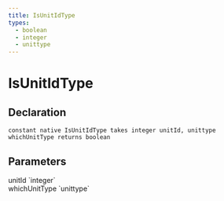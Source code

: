 ```yaml
---
title: IsUnitIdType
types:
  - boolean
  - integer
  - unittype
---
```


# IsUnitIdType

## Declaration

```
constant native IsUnitIdType takes integer unitId, unittype whichUnitType returns boolean
```

## Parameters
<dl>
  <dt>unitId `integer`</dt>
  <dd></dd>

  <dt>whichUnitType `unittype`</dt>
  <dd></dd>
</dl>